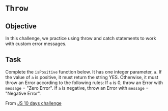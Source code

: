 # `Throw`

## Objective

In this challenge, we practice using throw and catch statements to work with custom error messages.

## Task

Complete the `isPositive` function below. It has one integer parameter, `a`. If the value of `a` is positive, it must return the string YES. Otherwise, it must throw an Error according to the following rules:
If `a` is 0, throw an Error with `message` = "Zero Error".
If `a` is negative, throw an Error with `message` = "Negative Error".

From [JS 10 days challenge](https://www.hackerrank.com/challenges/js10-throw/problem)
